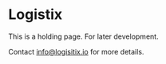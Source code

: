 # Logistix

This is a holding page. For later development.

Contact info@logisitix.io for more details.

